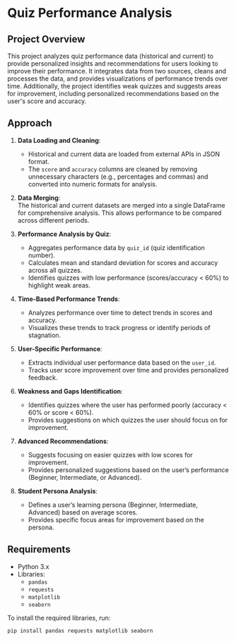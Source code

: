# Quiz Performance Analysis

## Project Overview

This project analyzes quiz performance data (historical and current) to provide personalized insights and recommendations for users looking to improve their performance. It integrates data from two sources, cleans and processes the data, and provides visualizations of performance trends over time. Additionally, the project identifies weak quizzes and suggests areas for improvement, including personalized recommendations based on the user's score and accuracy.

## Approach

1. **Data Loading and Cleaning**:  
   - Historical and current data are loaded from external APIs in JSON format.
   - The `score` and `accuracy` columns are cleaned by removing unnecessary characters (e.g., percentages and commas) and converted into numeric formats for analysis.

2. **Data Merging**:  
   The historical and current datasets are merged into a single DataFrame for comprehensive analysis. This allows performance to be compared across different periods.

3. **Performance Analysis by Quiz**:  
   - Aggregates performance data by `quiz_id` (quiz identification number).
   - Calculates mean and standard deviation for scores and accuracy across all quizzes.
   - Identifies quizzes with low performance (scores/accuracy < 60%) to highlight weak areas.

4. **Time-Based Performance Trends**:  
   - Analyzes performance over time to detect trends in scores and accuracy.
   - Visualizes these trends to track progress or identify periods of stagnation.

5. **User-Specific Performance**:  
   - Extracts individual user performance data based on the `user_id`.
   - Tracks user score improvement over time and provides personalized feedback.

6. **Weakness and Gaps Identification**:  
   - Identifies quizzes where the user has performed poorly (accuracy < 60% or score < 60%).
   - Provides suggestions on which quizzes the user should focus on for improvement.

7. **Advanced Recommendations**:  
   - Suggests focusing on easier quizzes with low scores for improvement.
   - Provides personalized suggestions based on the user’s performance (Beginner, Intermediate, or Advanced).

8. **Student Persona Analysis**:  
   - Defines a user’s learning persona (Beginner, Intermediate, Advanced) based on average scores.
   - Provides specific focus areas for improvement based on the persona.

## Requirements

- Python 3.x
- Libraries:  
  - `pandas`  
  - `requests`  
  - `matplotlib`  
  - `seaborn`

To install the required libraries, run:

```bash
pip install pandas requests matplotlib seaborn
